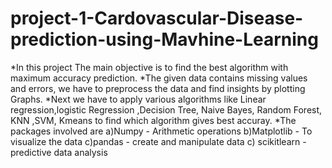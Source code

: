 # project-1-Cardovascular-Disease-prediction-using-Mavhine-Learning

*In this project The main objective is to find the best algorithm with maximum accuracy prediction.
*The given data contains missing values and errors, we have to preprocess the data and find insights by plotting Graphs.
*Next we have to apply various algorithms like Linear regression,logistic Regression ,Decision Tree, Naive Bayes, Random Forest, KNN ,SVM, Kmeans to find which algorithm gives best accuray.
*The packages involved are
a)Numpy - Arithmetic operations
b)Matplotlib - To visualize the data
c)pandas - create and manipulate data
c) scikitlearn - predictive data analysis
